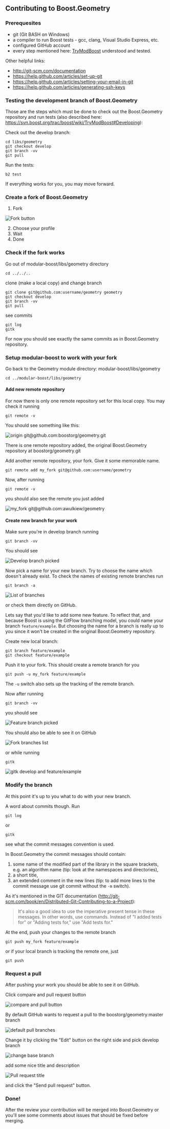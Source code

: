 ## Contributing to Boost.Geometry

### Prerequesites

* git (Git BASH on Windows)
* a compiler to run Boost tests - gcc, clang, Visual Studio Express, etc.
* configured GitHub account
* every step mentioned here: [TryModBoost](https://svn.boost.org/trac/boost/wiki/TryModBoost) understood and tested.
 
Other helpful links:

* http://git-scm.com/documentation
* https://help.github.com/articles/set-up-git
* https://help.github.com/articles/setting-your-email-in-git
* https://help.github.com/articles/generating-ssh-keys

### Testing the development branch of Boost.Geometry

Those are the steps which must be done to check out the Boost.Geometry repository and run tests
(also described here: https://svn.boost.org/trac/boost/wiki/TryModBoost#Developing):

Check out the develop branch:

    cd libs/geometry
    git checkout develop
    git branch -vv
    git pull

Run the tests:

    b2 test

If everything works for you, you may move forward.

### Create a fork of Boost.Geometry

1. Fork

![Fork button](fork.png)

2. Choose your profile
3. Wait
4. Done

### Check if the fork works

Go out of modular-boost/libs/geometry directory

    cd ../../..

clone (make a local copy) and change branch

    git clone git@github.com:username/geometry geometry
    git checkout develop
    git branch -vv
    git pull

see commits

    git log
    gitk

For now you should see exactly the same commits as in Boost.Geometry repository.

### Setup modular-boost to work with your fork

Go back to the Geometry module directory: modular-boost/libs/geometry

    cd ../modular-boost/libs/geometry

#### Add new remote repository

For now there is only one remote repository set for this local copy. You may check it running

    git remote -v

You should see something like this:

![origin git@github.com:boostorg/geometry.git](remote_origin.png)

There is one remote repository added, the original Boost.Geometry repository at boostorg/geometry.git

Add another remote repository, your fork. Give it some memorable name.

    git remote add my_fork git@github.com:username/geometry

Now, after running

    git remote -v

you should also see the remote you just added

![my_fork git@github.com:awulkiew/geometry](remote_fork_origin.png)

#### Create new branch for your work

Make sure you're in develop branch running

    git branch -vv

You should see

![Develop branch picked](branch_vv_develop.png)

Now pick a name for your new branch. Try to choose the name which doesn't already exist. To check the names of existing remote branches run

    git branch -a

![List of branches](branch_a.png)

or check them directly on GitHub.

Lets say that you'd like to add some new feature. To reflect that, and because Boost is using the GitFlow branching model, you could name your branch `feature/example`. But choosing the name for a branch is really up to you since it won't be created in the original Boost.Geometry repository.

Create new local branch:

    git branch feature/example
    git checkout feature/example

Push it to your fork. This should create a remote branch for you

    git push -u my_fork feature/example

The `-u` switch also sets up the tracking of the remote branch.

Now after running

    git branch -vv

you should see

![Feature branch picked](branch_vv_feature.png)

You should also be able to see it on GitHub

![Fork branches list](remote_branch.png)

or while running

    gitk

 ![gitk develop and feature/example](gitk_branches.png)

### Modify the branch

At this point it's up to you what to do with your new branch.

A word about commits though. Run

    git log

or

    gitk

see what the commit messages convention is used.

In Boost.Geometry the commit messages should contain:

1. some name of the modified part of the library in the square brackets, e.g. an algorithm name (tip: look at the namespaces and directories),
2. a short title,
3. an extended comment in the new lines (tip: to add more lines to the commit message use git commit without the `-m` switch).

As it's mentioned in the GIT documentation (http://git-scm.com/book/en/Distributed-Git-Contributing-to-a-Project):

> It's also a good idea to use the imperative present tense in these messages. In other words, use commands. Instead of "I added tests for" or "Adding tests for," use "Add tests for."

At the end, push your changes to the remote branch

    git push my_fork feature/example

or if your local branch is tracking the remote one, just

    git push

### Request a pull

After pushing your work you should be able to see it on GitHub.

Click compare and pull request button

![compare and pull button](compare_and_pull.png)

By default GitHub wants to request a pull to the boostorg/geometry:master branch

![default pull branches](default_pull.png)

Change it by clicking the "Edit" button on the right side and pick develop branch

![change base branch](change_pull_base.png)

add some nice title and description

![Pull request title](pull_request_title.png)

and click the "Send pull request" button.

### Done!

After the review your contribution will be merged into Boost.Geometry or you'll see some comments about issues that should be fixed before merging.
